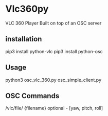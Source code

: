 # Vlc360py

VLC 360 Player Built on top of an OSC server

## installation ##
pip3 install python-vlc
pip3 install python-osc

## Usage  ##
python3 osc_vlc_360.py
osc_simple_client.py

## OSC Commands ##
/vlc/file/ {filename} optional - [yaw, pitch, roll]

